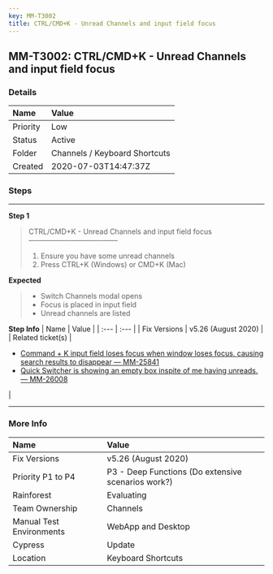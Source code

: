 ```yaml
---
key: MM-T3002
title: CTRL/CMD+K - Unread Channels and input field focus
---
```


## MM-T3002: CTRL/CMD+K - Unread Channels and input field focus

### Details

| Name     | Value                         |
| :------- | :---------------------------- |
| Priority | Low                           |
| Status   | Active                        |
| Folder   | Channels / Keyboard Shortcuts |
| Created  | 2020-07-03T14:47:37Z          |

### Steps

<hr/>

**Step 1**

> <article>CTRL/CMD+K - Unread Channels and input field focus<br />–––––––––––––––––––––––––<ol><li>Ensure you have some unread channels </li><li>Press CTRL+K (Windows) or CMD+K (Mac)</li></ol></article>

**Expected**

> <article><ul><li>Switch Channels modal opens</li><li>Focus is placed in input field </li><li>Unread channels are listed </li></ul></article>

**Step Info**
| Name | Value |
| :--- | :--- |
| Fix Versions | v5.26 (August 2020) |
| Related ticket(s) | <ul><li><a href="https://mattermost.atlassian.net/browse/MM-25841">Command + K input field loses focus when window loses focus, causing search results to disappear — MM-25841</a></li><li><a href="https://mattermost.atlassian.net/browse/MM-26008">Quick Switcher is showing an empty box inspite of me having unreads. — MM-26008</a></li></ul> |

<hr/>

### More Info

| Name                     | Value                                              |
| :----------------------- | :------------------------------------------------- |
| Fix Versions             | v5.26 (August 2020)                                |
| Priority P1 to P4        | P3 - Deep Functions (Do extensive scenarios work?) |
| Rainforest               | Evaluating                                         |
| Team Ownership           | Channels                                           |
| Manual Test Environments | WebApp and Desktop                                 |
| Cypress                  | Update                                             |
| Location                 | Keyboard Shortcuts                                 |
